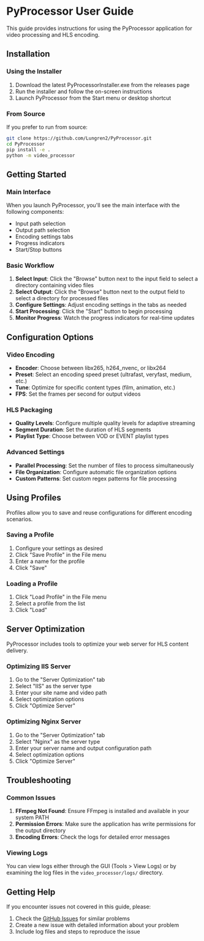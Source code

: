 # PyProcessor User Guide

This guide provides instructions for using the PyProcessor application for video processing and HLS encoding.

## Installation

### Using the Installer

1. Download the latest PyProcessorInstaller.exe from the releases page
2. Run the installer and follow the on-screen instructions
3. Launch PyProcessor from the Start menu or desktop shortcut

### From Source

If you prefer to run from source:

```bash
git clone https://github.com/Lungren2/PyProcessor.git
cd PyProcessor
pip install -e .
python -m video_processor
```

## Getting Started

### Main Interface

When you launch PyProcessor, you'll see the main interface with the following components:

- Input path selection
- Output path selection
- Encoding settings tabs
- Progress indicators
- Start/Stop buttons

### Basic Workflow

1. **Select Input**: Click the "Browse" button next to the input field to select a directory containing video files
2. **Select Output**: Click the "Browse" button next to the output field to select a directory for processed files
3. **Configure Settings**: Adjust encoding settings in the tabs as needed
4. **Start Processing**: Click the "Start" button to begin processing
5. **Monitor Progress**: Watch the progress indicators for real-time updates

## Configuration Options

### Video Encoding

- **Encoder**: Choose between libx265, h264_nvenc, or libx264
- **Preset**: Select an encoding speed preset (ultrafast, veryfast, medium, etc.)
- **Tune**: Optimize for specific content types (film, animation, etc.)
- **FPS**: Set the frames per second for output videos

### HLS Packaging

- **Quality Levels**: Configure multiple quality levels for adaptive streaming
- **Segment Duration**: Set the duration of HLS segments
- **Playlist Type**: Choose between VOD or EVENT playlist types

### Advanced Settings

- **Parallel Processing**: Set the number of files to process simultaneously
- **File Organization**: Configure automatic file organization options
- **Custom Patterns**: Set custom regex patterns for file processing

## Using Profiles

Profiles allow you to save and reuse configurations for different encoding scenarios.

### Saving a Profile

1. Configure your settings as desired
2. Click "Save Profile" in the File menu
3. Enter a name for the profile
4. Click "Save"

### Loading a Profile

1. Click "Load Profile" in the File menu
2. Select a profile from the list
3. Click "Load"

## Server Optimization

PyProcessor includes tools to optimize your web server for HLS content delivery.

### Optimizing IIS Server

1. Go to the "Server Optimization" tab
2. Select "IIS" as the server type
3. Enter your site name and video path
4. Select optimization options
5. Click "Optimize Server"

### Optimizing Nginx Server

1. Go to the "Server Optimization" tab
2. Select "Nginx" as the server type
3. Enter your server name and output configuration path
4. Select optimization options
5. Click "Optimize Server"

## Troubleshooting

### Common Issues

1. **FFmpeg Not Found**: Ensure FFmpeg is installed and available in your system PATH
2. **Permission Errors**: Make sure the application has write permissions for the output directory
3. **Encoding Errors**: Check the logs for detailed error messages

### Viewing Logs

You can view logs either through the GUI (Tools > View Logs) or by examining the log files in the `video_processor/logs/` directory.

## Getting Help

If you encounter issues not covered in this guide, please:

1. Check the [GitHub Issues](https://github.com/Lungren2/PyProcessor/issues) for similar problems
2. Create a new issue with detailed information about your problem
3. Include log files and steps to reproduce the issue
